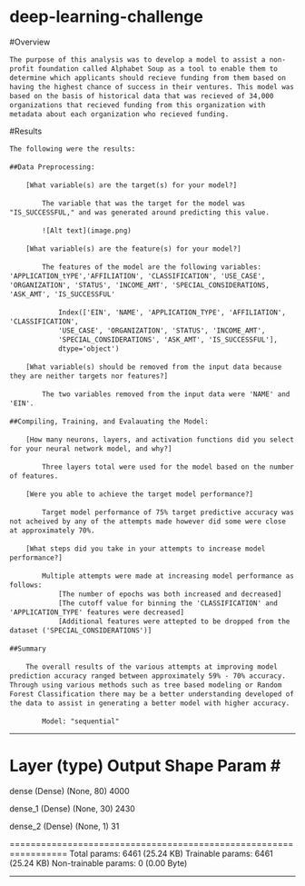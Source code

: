 # deep-learning-challenge
 
#Overview

    The purpose of this analysis was to develop a model to assist a non-profit foundation called Alphabet Soup as a tool to enable them to determine which applicants should recieve funding from them based on having the highest chance of success in their ventures. This model was based on the basis of historical data that was recieved of 34,000 organizations that recieved funding from this organization with metadata about each organization who recieved funding.


#Results

    The following were the results:

    ##Data Preprocessing:

        [What variable(s) are the target(s) for your model?]

            The variable that was the target for the model was "IS_SUCCESSFUL," and was generated around predicting this value.

            ![Alt text](image.png)

        [What variable(s) are the feature(s) for your model?]
    
            The features of the model are the following variables: 'APPLICATION_tYPE','AFFILIATION', 'CLASSIFICATION', 'USE_CASE', 'ORGANIZATION', 'STATUS', 'INCOME_AMT', 'SPECIAL_CONSIDERATIONS, 'ASK_AMT', 'IS_SUCCESSFUL'

                Index(['EIN', 'NAME', 'APPLICATION_TYPE', 'AFFILIATION', 'CLASSIFICATION',
                'USE_CASE', 'ORGANIZATION', 'STATUS', 'INCOME_AMT',
                'SPECIAL_CONSIDERATIONS', 'ASK_AMT', 'IS_SUCCESSFUL'],
                dtype='object')

        [What variable(s) should be removed from the input data because they are neither targets nor features?]
    
            The two variables removed from the input data were 'NAME' and 'EIN'.

    ##Compiling, Training, and Evalauating the Model:
        
        [How many neurons, layers, and activation functions did you select for your neural network model, and why?]
    
            Three layers total were used for the model based on the number of features.

        [Were you able to achieve the target model performance?]

            Target model performance of 75% target predictive accuracy was not acheived by any of the attempts made however did some were close at approximately 70%.
        
        [What steps did you take in your attempts to increase model performance?]

            Multiple attempts were made at increasing model performance as follows:
                [The number of epochs was both increased and decreased]
                [The cutoff value for binning the 'CLASSIFICATION' and 'APPLICATION_TYPE' features were decreased]
                [Additional features were attepted to be dropped from the dataset ('SPECIAL_CONSIDERATIONS')]

    ##Summary

        The overall results of the various attempts at improving model prediction accuracy ranged between approximately 59% - 70% accuracy. Through using various methods such as tree based modeling or Random Forest Classification there may be a better understanding developed of the data to assist in generating a better model with higher accuracy.

            Model: "sequential" 
_________________________________________________________________
 Layer (type)                Output Shape              Param #   
=================================================================
 dense (Dense)               (None, 80)                4000      
                                                                 
 dense_1 (Dense)             (None, 30)                2430      
                                                                 
 dense_2 (Dense)             (None, 1)                 31        
                                                                 
=================================================================
Total params: 6461 (25.24 KB)
Trainable params: 6461 (25.24 KB)
Non-trainable params: 0 (0.00 Byte)
_________________________________________________________________



    
